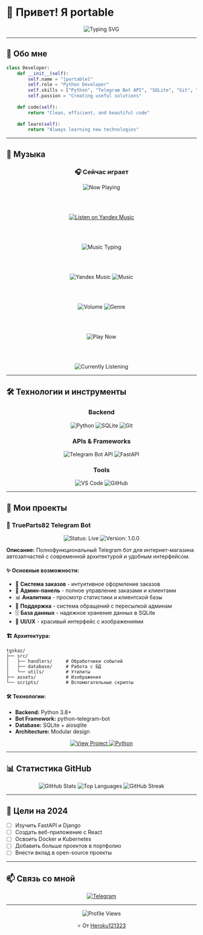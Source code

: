 # 👋 Привет! Я portable

<div align="center">
  <img src="https://readme-typing-svg.herokuapp.com?font=Fira+Code&pause=1000&color=2CA5E0&center=true&vCenter=true&width=435&lines=Python+Developer;Telegram+Bot+Creator;Full-Stack+Developer" alt="Typing SVG" />
</div>

---

## 🚀 Обо мне

```python
class Developer:
    def __init__(self):
        self.name = "[portable]"
        self.role = "Python Developer"
        self.skills = ["Python", "Telegram Bot API", "SQLite", "Git", "Discors bots"]
        self.passion = "Creating useful solutions"
    
    def code(self):
        return "Clean, efficient, and beautiful code"
    
    def learn(self):
        return "Always learning new technologies"
```

---

## 🎵 Музыка

<div align="center">
  <h3>🎧 Сейчас играет</h3>
  
  <img src="https://img.shields.io/badge/Now_Playing-FRIENDLY_THUG_52_NGG_–_2_Goyard-FF6B6B?style=for-the-badge&logo=music&logoColor=white" alt="Now Playing" />
  
  <br><br>
  
  <a href="https://music.yandex.ru/album/38172005" target="_blank">
    <img src="https://img.shields.io/badge/🎵_Listen_on_Yandex_Music-FF0000?style=for-the-badge&logo=yandex&logoColor=white" alt="Listen on Yandex Music" />
  </a>
  
  <br><br>
  
  <img src="https://readme-typing-svg.herokuapp.com?font=Fira+Code&pause=1000&color=FF6B6B&center=true&vCenter=true&width=500&lines=FRIENDLY+THUG+52+NGG+–+2+Goyard;🎵+Coding+with+music+🎵;Turn+up+the+volume+🔊;Click+to+listen+👆" alt="Music Typing" />
  
  <br><br>
  
  <img src="https://img.shields.io/badge/Yandex_Music-FF0000?style=for-the-badge&logo=yandex&logoColor=white" alt="Yandex Music" />
  <img src="https://img.shields.io/badge/Music-FF6B6B?style=for-the-badge&logo=music&logoColor=white" alt="Music" />
  
  <br><br>
  
  <img src="https://img.shields.io/badge/Volume-🔊-brightgreen?style=for-the-badge" alt="Volume" />
  <img src="https://img.shields.io/badge/Genre-Hip_Hop-9C27B0?style=for-the-badge" alt="Genre" />
  
  <br><br>
  
  <img src="https://img.shields.io/badge/▶️_Play_Now-00FF00?style=for-the-badge&logo=play&logoColor=black" alt="Play Now" />
  
  <br><br>
  
  <img src="https://img.shields.io/badge/🎶_Currently_Listening-FF6B6B?style=for-the-badge" alt="Currently Listening" />
</div>

---

## 🛠 Технологии и инструменты

<div align="center">
  
### Backend
![Python](https://img.shields.io/badge/Python-3776AB?style=for-the-badge&logo=python&logoColor=white)
![SQLite](https://img.shields.io/badge/SQLite-07405E?style=for-the-badge&logo=sqlite&logoColor=white)
![Git](https://img.shields.io/badge/Git-F05032?style=for-the-badge&logo=git&logoColor=white)

### APIs & Frameworks
![Telegram Bot API](https://img.shields.io/badge/Telegram-2CA5E0?style=for-the-badge&logo=telegram&logoColor=white)
![FastAPI](https://img.shields.io/badge/FastAPI-009688?style=for-the-badge&logo=fastapi&logoColor=white)

### Tools
![VS Code](https://img.shields.io/badge/VS_Code-007ACC?style=for-the-badge&logo=visual-studio-code&logoColor=white)
![GitHub](https://img.shields.io/badge/GitHub-181717?style=for-the-badge&logo=github&logoColor=white)

</div>

---

## 📱 Мои проекты

### 🤖 TrueParts82 Telegram Bot
<div align="center">
  <img src="https://img.shields.io/badge/Status-Live-brightgreen?style=for-the-badge" alt="Status: Live" />
  <img src="https://img.shields.io/badge/Version-1.0.0-blue?style=for-the-badge" alt="Version: 1.0.0" />
</div>

**Описание:** Полнофункциональный Telegram бот для интернет-магазина автозапчастей с современной архитектурой и удобным интерфейсом.

#### ✨ Основные возможности:
- 🛒 **Система заказов** - интуитивное оформление заказов
- 👥 **Админ-панель** - полное управление заказами и клиентами
- 📊 **Аналитика** - просмотр статистики и клиентской базы
- 💬 **Поддержка** - система обращений с пересылкой админам
- 🗄️ **База данных** - надежное хранение данных в SQLite
- 🎨 **UI/UX** - красивый интерфейс с изображениями

#### 🏗 Архитектура:
```
tgskaz/
├── src/
│   ├── handlers/     # Обработчики событий
│   ├── database/     # Работа с БД
│   └── utils/        # Утилиты
├── assets/           # Изображения
└── scripts/          # Вспомогательные скрипты
```

#### 🛠 Технологии:
- **Backend:** Python 3.8+
- **Bot Framework:** python-telegram-bot
- **Database:** SQLite + aiosqlite
- **Architecture:** Modular design

<div align="center">
  <a href="https://github.com/Heroku121323/tgbot">
    <img src="https://img.shields.io/badge/View_Project-2CA5E0?style=for-the-badge&logo=github&logoColor=white" alt="View Project" />
  </a>
  <a href="https://github.com/Heroku121323/tgbot">
    <img src="https://img.shields.io/badge/Code-Python-3776AB?style=for-the-badge&logo=python&logoColor=white" alt="Python" />
  </a>
</div>

---

## 📊 Статистика GitHub

<div align="center">
  <img src="https://github-readme-stats.vercel.app/api?username=Heroku121323&show_icons=true&theme=dark&hide_border=true&count_private=true&include_all_commits=true" alt="GitHub Stats" />
  
  <img src="https://github-readme-stats.vercel.app/api/top-langs/?username=Heroku121323&layout=compact&theme=dark&hide_border=true&langs_count=6" alt="Top Languages" />
  
  <img src="https://github-readme-streak-stats.herokuapp.com/?user=Heroku121323&theme=dark&hide_border=true" alt="GitHub Streak" />
</div>

---

## 🎯 Цели на 2024

- [ ] Изучить FastAPI и Django
- [ ] Создать веб-приложение с React
- [ ] Освоить Docker и Kubernetes
- [ ] Добавить больше проектов в портфолио
- [ ] Внести вклад в open-source проекты

---

## 📫 Связь со мной

<div align="center">
  <a href="https://t.me/W777AW">
    <img src="https://img.shields.io/badge/Telegram-2CA5E0?style=for-the-badge&logo=telegram&logoColor=white" alt="Telegram" />
  </a>
</div>

---

<div align="center">
  <img src="https://komarev.com/ghpvc/?username=Heroku121323&style=for-the-badge&color=2CA5E0" alt="Profile Views" />
  
  ⭐ От [Heroku121323](https://github.com/Heroku121323)
</div>

